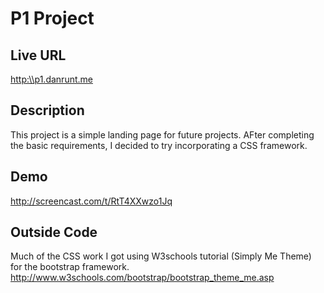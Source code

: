 # P1 Project

## Live URL
<http:\\p1.danrunt.me>

## Description
This project is a simple landing page for future projects. AFter completing the basic requirements, I decided to try incorporating a CSS framework.

## Demo
<http://screencast.com/t/RtT4XXwzo1Jq>

## Outside Code
Much of the CSS work I got using W3schools tutorial (Simply Me Theme) for the bootstrap framework.
<http://www.w3schools.com/bootstrap/bootstrap_theme_me.asp>
